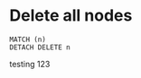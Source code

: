 [
  id: neoj4-delete-all-nodes
  tags:
  locations:
]: #

# Delete all nodes

````cypher
MATCH (n)
DETACH DELETE n
````

testing
 123
